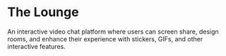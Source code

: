 # The Lounge
 An interactive video chat platform where users can screen share, design rooms, and enhance their experience with stickers, GIFs, and other interactive features.
